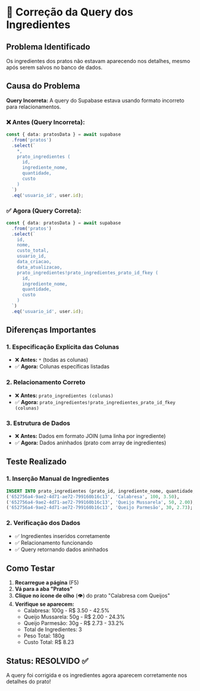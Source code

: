 # 🔧 Correção da Query dos Ingredientes

## Problema Identificado

Os ingredientes dos pratos não estavam aparecendo nos detalhes, mesmo após serem salvos no banco de dados.

## Causa do Problema

**Query Incorreta:** A query do Supabase estava usando formato incorreto para relacionamentos.

### ❌ **Antes (Query Incorreta):**
```typescript
const { data: pratosData } = await supabase
  .from('pratos')
  .select(`
    *,
    prato_ingredientes (
      id,
      ingrediente_nome,
      quantidade,
      custo
    )
  `)
  .eq('usuario_id', user.id);
```

### ✅ **Agora (Query Correta):**
```typescript
const { data: pratosData } = await supabase
  .from('pratos')
  .select(`
    id,
    nome,
    custo_total,
    usuario_id,
    data_criacao,
    data_atualizacao,
    prato_ingredientes!prato_ingredientes_prato_id_fkey (
      id,
      ingrediente_nome,
      quantidade,
      custo
    )
  `)
  .eq('usuario_id', user.id);
```

## Diferenças Importantes

### 1. **Especificação Explícita das Colunas**
- ❌ **Antes:** `*` (todas as colunas)
- ✅ **Agora:** Colunas específicas listadas

### 2. **Relacionamento Correto**
- ❌ **Antes:** `prato_ingredientes (colunas)`
- ✅ **Agora:** `prato_ingredientes!prato_ingredientes_prato_id_fkey (colunas)`

### 3. **Estrutura de Dados**
- ❌ **Antes:** Dados em formato JOIN (uma linha por ingrediente)
- ✅ **Agora:** Dados aninhados (prato com array de ingredientes)

## Teste Realizado

### 1. **Inserção Manual de Ingredientes**
```sql
INSERT INTO prato_ingredientes (prato_id, ingrediente_nome, quantidade, custo) VALUES 
('652756a4-9ae2-4d71-ae72-799160b16c13', 'Calabresa', 100, 3.50),
('652756a4-9ae2-4d71-ae72-799160b16c13', 'Queijo Mussarela', 50, 2.00),
('652756a4-9ae2-4d71-ae72-799160b16c13', 'Queijo Parmesão', 30, 2.73);
```

### 2. **Verificação dos Dados**
- ✅ Ingredientes inseridos corretamente
- ✅ Relacionamento funcionando
- ✅ Query retornando dados aninhados

## Como Testar

1. **Recarregue a página** (F5)
2. **Vá para a aba "Pratos"**
3. **Clique no ícone de olho** (👁️) do prato "Calabresa com Queijos"
4. **Verifique se aparecem:**
   - Calabresa: 100g - R$ 3.50 - 42.5%
   - Queijo Mussarela: 50g - R$ 2.00 - 24.3%
   - Queijo Parmesão: 30g - R$ 2.73 - 33.2%
   - Total de Ingredientes: 3
   - Peso Total: 180g
   - Custo Total: R$ 8.23

## Status: RESOLVIDO ✅

A query foi corrigida e os ingredientes agora aparecem corretamente nos detalhes do prato! 